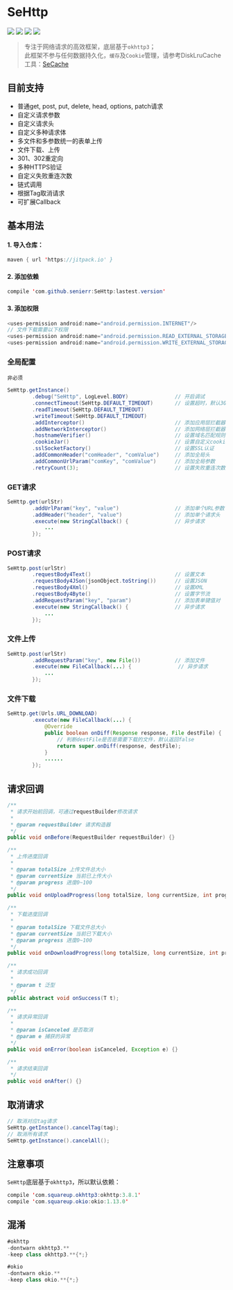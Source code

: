 # SeHttp

[![](https://jitpack.io/v/senierr/SeHttp.svg)](https://jitpack.io/#senierr/SeHttp)
[![](https://img.shields.io/travis/rust-lang/rust.svg)](https://github.com/senierr/SeHttp)
[![](https://img.shields.io/badge/dependencies-okhttp-green.svg)](https://github.com/square/okhttp)
[![](https://img.shields.io/badge/dependencies-okio-green.svg)](https://github.com/square/okio)

> 专注于网络请求的高效框架，底层基于`okhttp3`；  
> 此框架不参与任何数据持久化，`缓存`及`Cookie`管理，请参考DiskLruCache工具：[SeCache](https://github.com/senierr/SeCache)

## 目前支持
* 普通get, post, put, delete, head, options, patch请求
* 自定义请求参数
* 自定义请求头
* 自定义多种请求体
* 多文件和多参数统一的表单上传
* 文件下载、上传
* 301、302重定向
* 多种HTTPS验证
* 自定义失败重连次数
* 链式调用
* 根据Tag取消请求
* 可扩展Callback

## 基本用法

#### 1. 导入仓库：

```java
maven { url 'https://jitpack.io' }
```

#### 2. 添加依赖

```java
compile 'com.github.senierr:SeHttp:lastest.version'
```

#### 3. 添加权限

```java
<uses-permission android:name="android.permission.INTERNET"/>
// 文件下载需要以下权限
<uses-permission android:name="android.permission.READ_EXTERNAL_STORAGE" />
<uses-permission android:name="android.permission.WRITE_EXTERNAL_STORAGE" />
```

### 全局配置

`非必须`

```java
SeHttp.getInstance()
        .debug("SeHttp", LogLevel.BODY)               // 开启调试
        .connectTimeout(SeHttp.DEFAULT_TIMEOUT)       // 设置超时，默认30秒
        .readTimeout(SeHttp.DEFAULT_TIMEOUT)
        .writeTimeout(SeHttp.DEFAULT_TIMEOUT)
        .addInterceptor()                             // 添加应用层拦截器
        .addNetworkInterceptor()                      // 添加网络层拦截器
        .hostnameVerifier()                           // 设置域名匹配规则
        .cookieJar()                                  // 设置自定义cookie管理
        .sslSocketFactory()                           // 设置SSL认证
        .addCommonHeader("comHeader", "comValue")     // 添加全局头
        .addCommonUrlParam("comKey", "comValue")      // 添加全局参数
        .retryCount(3);                               // 设置失败重连次数，默认不重连（0次）
```

### GET请求

```java
SeHttp.get(urlStr)
        .addUrlParam("key", "value")                  // 添加单个URL参数
        .addHeader("header", "value")                 // 添加单个请求头
        .execute(new StringCallback() {               // 异步请求
            ...
        });
```

### POST请求

```java
SeHttp.post(urlStr)
        .requestBody4Text()                           // 设置文本
        .requestBody4JSon(jsonObject.toString())      // 设置JSON
        .requestBody4Xml()                            // 设置XML
        .requestBody4Byte()                           // 设置字节流
        .addRequestParam("key", "param")              // 添加表单键值对
        .execute(new StringCallback() {               // 异步请求
            ...
        });
```

### 文件上传

```java
SeHttp.post(urlStr)
        .addRequestParam("key", new File())           // 添加文件
        .execute(new FileCallback(...) {               // 异步请求
            ...
        });
```

### 文件下载

```java
SeHttp.get(Urls.URL_DOWNLOAD)
        .execute(new FileCallback(...) {
            @Override
            public boolean onDiff(Response response, File destFile) {
                // 判断destFile是否是需要下载的文件，默认返回false
                return super.onDiff(response, destFile);
            }
            ......
        });
```

## 请求回调

```java
/**
 * 请求开始前回调，可通过requestBuilder修改请求
 *
 * @param requestBuilder 请求构造器
 */
public void onBefore(RequestBuilder requestBuilder) {}

/**
 * 上传进度回调
 *
 * @param totalSize 上传文件总大小
 * @param currentSize 当前已上传大小
 * @param progress 进度0~100
 */
public void onUploadProgress(long totalSize, long currentSize, int progress) {}

/**
 * 下载进度回调
 *
 * @param totalSize 下载文件总大小
 * @param currentSize 当前已下载大小
 * @param progress 进度0~100
 */
public void onDownloadProgress(long totalSize, long currentSize, int progress) {}

/**
 * 请求成功回调
 *
 * @param t 泛型
 */
public abstract void onSuccess(T t);

/**
 * 请求异常回调
 *
 * @param isCanceled 是否取消
 * @param e 捕获的异常
 */
public void onError(boolean isCanceled, Exception e) {}

/**
 * 请求结束回调
 */
public void onAfter() {}
```

## 取消请求

```java
// 取消对应tag请求
SeHttp.getInstance().cancelTag(tag);
// 取消所有请求
SeHttp.getInstance().cancelAll();
```

## 注意事项

`SeHttp`底层基于`okhttp3`，所以默认依赖：

```java
compile 'com.squareup.okhttp3:okhttp:3.8.1'
compile 'com.squareup.okio:okio:1.13.0'
```

## 混淆

```java
#okhttp
-dontwarn okhttp3.**
-keep class okhttp3.**{*;}

#okio
-dontwarn okio.**
-keep class okio.**{*;}
```
